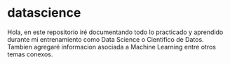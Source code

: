 # datascience

Hola, en este repositorio iré documentando todo lo practicado y aprendido durante mi entrenamiento como Data Science o Cientifico de Datos. Tambien agregaré informacion asociada a Machine Learning entre otros temas conexos.
